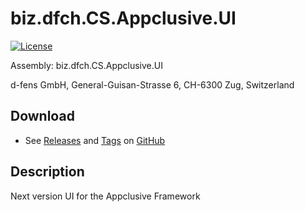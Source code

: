 # biz.dfch.CS.Appclusive.UI
[![License](https://img.shields.io/badge/license-Apache%20License%202.0-blue.svg)](https://github.com/dfch/biz.dfch.CS.Appclusive.UI/blob/master/LICENSE)

Assembly: biz.dfch.CS.Appclusive.UI

d-fens GmbH, General-Guisan-Strasse 6, CH-6300 Zug, Switzerland

## Download

* See [Releases](https://github.com/dfensgmbh/biz.dfch.PS.Appclusive.Client/releases) and [Tags](https://github.com/dfensgmbh/biz.dfch.PS.Appclusive.Client/releases) on [GitHub](https://github.com/dfensgmbh/biz.dfch.PS.Appclusive.Client)

## Description

Next version UI for the Appclusive Framework
